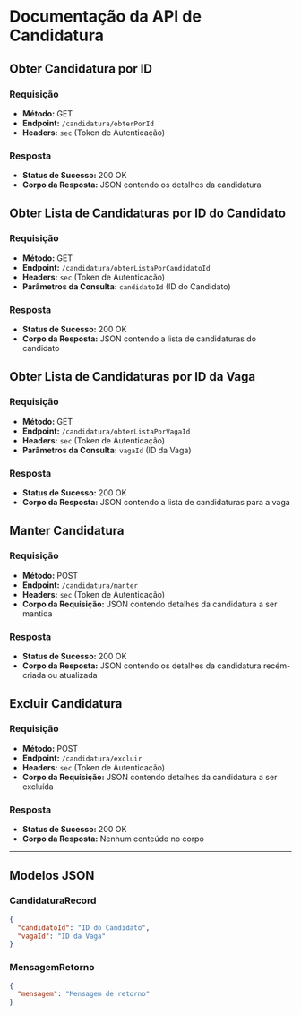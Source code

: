 # Documentação da API de Candidatura

## Obter Candidatura por ID

### Requisição
- **Método:** GET
- **Endpoint:** `/candidatura/obterPorId`
- **Headers:** `sec` (Token de Autenticação)

### Resposta
- **Status de Sucesso:** 200 OK
- **Corpo da Resposta:** JSON contendo os detalhes da candidatura

## Obter Lista de Candidaturas por ID do Candidato

### Requisição
- **Método:** GET
- **Endpoint:** `/candidatura/obterListaPorCandidatoId`
- **Headers:** `sec` (Token de Autenticação)
- **Parâmetros da Consulta:** `candidatoId` (ID do Candidato)

### Resposta
- **Status de Sucesso:** 200 OK
- **Corpo da Resposta:** JSON contendo a lista de candidaturas do candidato

## Obter Lista de Candidaturas por ID da Vaga

### Requisição
- **Método:** GET
- **Endpoint:** `/candidatura/obterListaPorVagaId`
- **Headers:** `sec` (Token de Autenticação)
- **Parâmetros da Consulta:** `vagaId` (ID da Vaga)

### Resposta
- **Status de Sucesso:** 200 OK
- **Corpo da Resposta:** JSON contendo a lista de candidaturas para a vaga

## Manter Candidatura

### Requisição
- **Método:** POST
- **Endpoint:** `/candidatura/manter`
- **Headers:** `sec` (Token de Autenticação)
- **Corpo da Requisição:** JSON contendo detalhes da candidatura a ser mantida

### Resposta
- **Status de Sucesso:** 200 OK
- **Corpo da Resposta:** JSON contendo os detalhes da candidatura recém-criada ou atualizada

## Excluir Candidatura

### Requisição
- **Método:** POST
- **Endpoint:** `/candidatura/excluir`
- **Headers:** `sec` (Token de Autenticação)
- **Corpo da Requisição:** JSON contendo detalhes da candidatura a ser excluída

### Resposta
- **Status de Sucesso:** 200 OK
- **Corpo da Resposta:** Nenhum conteúdo no corpo

---

## Modelos JSON

### CandidaturaRecord
```json
{
  "candidatoId": "ID do Candidato",
  "vagaId": "ID da Vaga"
}
```

### MensagemRetorno
```json
{
  "mensagem": "Mensagem de retorno"
}

```
